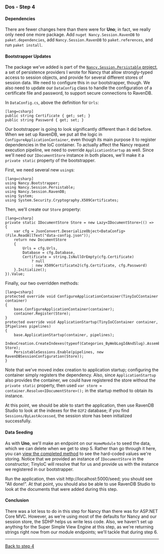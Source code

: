 ### Dos - Step 4

#### Dependencies

There are fewer changes here than there were for **Uno**; in fact, we really only need one more package. Add `nuget Nancy.Session.RavenDB` to `paket.dependencies`, add `Nancy.Session.RavenDB` to `paket.references`, and run `paket install`.

#### Bootstrapper Updates

The package we've added is part of the [`Nancy.Session.Persistable` project](https://github.com/danieljsummers/Nancy.Session.Persistable), a set of persistence providers I wrote for Nancy that allow strongly-typed access to session objects, and provide for several different stores of session data. We need to configure this in our bootstrapper, though. We also need to update our `DataConfig` class to handle the configuration of a certificate file and password, to support secure connections to RavenDB.

In `DataConfig.cs`, above the definition for `Urls`:
    
    [lang=csharp]
    public string Certificate { get; set; }
    public string Password { get; set; }

Our bootstrapper is going to look significantly different than it did before. When we set up RavenDB, we put all the logic in `ConfigureApplicationContainer`, even though its main purpose it to register dependencies in the IoC container. To actually affect the Nancy request execution pipeline, we need to override `ApplicationStartup` as well. Since we'll need our `IDocumentStore` instance in both places, we'll make it a `private static` property of the bootstrapper.

First, we need several new `using`s:

    [lang=csharp]
    using Nancy.Bootstrapper;
    using Nancy.Session.Persistable;
    using Nancy.Session.RavenDB;
    using System;
    using System.Security.Cryptography.X509Certificates;

Then, we'll create our `Store` property:

    [lang=csharp]
    private static IDocumentStore Store = new Lazy<IDocumentStore>(() =>
    {
        var cfg = JsonConvert.DeserializeObject<DataConfig>(File.ReadAllText("data-config.json"));
        return new DocumentStore
        {
            Urls = cfg.Urls,
            Database = cfg.Database,
            Certificate = string.IsNullOrEmpty(cfg.Certificate)
                ? null
                : new X509Certificate2(cfg.Certificate, cfg.Password)
        }.Initialize();
    }).Value;

Finally, our two overridden methods:

    [lang=csharp]
    protected override void ConfigureApplicationContainer(TinyIoCContainer container)
    {
        base.ConfigureApplicationContainer(container);
        container.Register(Store);
    }
    protected override void ApplicationStartup(TinyIoCContainer container, IPipelines pipelines)
    {
        base.ApplicationStartup(container, pipelines);
        IndexCreation.CreateIndexes(typeof(Categories_ByWebLogIdAndSlug).Assembly, Store);
        PersistableSessions.Enable(pipelines, new RavenDBSessionConfiguration(Store));
    }

Note that we've moved index creation to application startup; configuring the container simply registers the dependency. Also, since `ApplicationStartup` also provides the container, we could have registered the store without the `private static` property, then used `var store = container.Resolve<IDocumentStore>();` in the startup method to obtain its instance.

At this point, we should be able to start the application, then use RavenDB Studio to look at the indexes for the `O2F2` database; if you find `Sessions/ByLastAccessed`, the session store has been initialized successfully.

#### Data Seeding

As with **Uno**, we'll make an endpoint on our `HomeModule` to seed the data, which we can delete when we get to step 5. Rather than go through it here, you can [view the completed method](https://github.com/bit-badger/o2f/tree/master/src/2-Dos/Modules/HomeModule.cs) to see the hard-coded values we're storing. Notice that we provided an instance of `IDocumentStore` in the constructor; TinyIoC will resolve that for us and provide us with the instance we registered in our bootstrapper.

Run the application, then visit http://localhost:5000/seed; you should see "All done!". At that point, you should also be able to use RavenDB Studio to look at the documents that were added during this step.

#### Conclusion

There was a lot less to do in this step for Nancy than there was for ASP.NET Core MVC. However, as we're using most of the defaults for Nancy and our session store, the SDHP helps us write less code. Also, we haven't set up anything for the Super Simple View Engine at this step, as we're returning strings right now from our module endpoints; we'll tackle that during step 6.

---
[Back to step 4](../step4)

